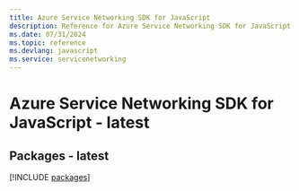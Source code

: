 ```yaml
---
title: Azure Service Networking SDK for JavaScript
description: Reference for Azure Service Networking SDK for JavaScript
ms.date: 07/31/2024
ms.topic: reference
ms.devlang: javascript
ms.service: servicenetworking
---
```

# Azure Service Networking SDK for JavaScript - latest
## Packages - latest
[!INCLUDE [packages](service-networking-index.md)]